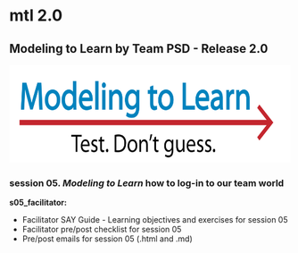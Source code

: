 # mtl 2.0

## Modeling to Learn by Team PSD - Release 2.0

<img src = "https://github.com/lzim/teampsd/blob/master/resources/logos/mtl_testdontguess_sm.png"
     height = "175" width = "650">

### session 05. *Modeling to Learn* how to log-in to our **team world**

**s05_facilitator:**

- Facilitator SAY Guide - Learning objectives and exercises for session 05
- Facilitator pre/post checklist for session 05
- Pre/post emails for session 05 (.html and .md)
